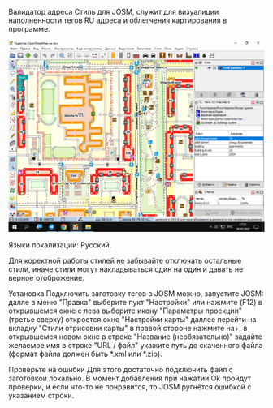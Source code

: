 Валидатор адреса
Стиль для JOSM, служит для визуалиции наполненности тегов RU адреса и облегчения картирования в программе.

![icon](https://github.com/Sowa1980/Styles_addressg_validator/blob/main/screen.png)

Языки локализации:
Русский.

Для коректной работы стилей не забывайте отключать остальные стили, иначе стили могут накладываться один на один и давать не верное отоброжение.

Установка
Подключить заготовку тегов в JOSM можно, запустите JOSM: далле в меню "Правка" выберите пукт "Настройки" или нажмите (F12) в открывшемся окне с лева выберите икону "Параметры проекции" (третье сверху) откроется окно "Настройки карты" даллее перейти на вкладку "Стили отрисовки карты" в правой стороне нажмите на+, в открывшемся новом окне в строке "Название (необязательно)" задайте желаемое имя в строке "URL / файл" укажите путь до скаченного файла (формат файла должен быть *.xml или *.zip).

Проверьте на ошибки
Для этого достаточно подключить файл с заготовкой локально. В момент добавления при нажатии Ok пройдут проверки, и если что-то не понравится, то JOSM ругнётся ошибкой с указанием строки.

